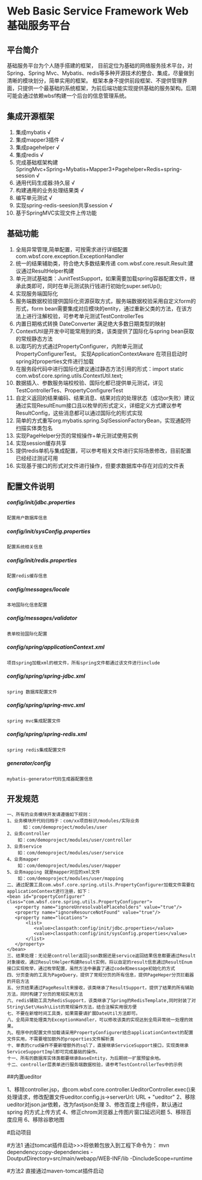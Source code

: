 # Web Basic Service Framework Web基础服务平台

## 平台简介

基础服务平台为个人随手搭建的框架， 目前定位为基础的网络服务技术平台，对Spring、Spring Mvc、Mybatis、redis等多种开源技术的整合、集成，尽量做到清晰的模块划分，简单实用的框架。
框架本身不提供前段框架、不提供管理界面，只提供一个最基础的系统框架，为前后端功能实现提供基础的服务架构。后期可能会通过依赖wbsf构建一个后台的信息管理系统。

## 集成开源框架

1.  集成mybatis √
2.  集成mapper3插件 √
3.  集成pagehelper √
4.  集成redis √
5.  完成基础框架构建 SpringMvc+Spring+Mybatis+Mapper3+Pagehelper+Redis+spring-session √
6.  通用代码生成器:持久层 √
7.  构建通用的业务处理结果类  √
8.  编写单元测试 √
9.  实现spring-redis-seesion共享session √
10. 基于SpringMVC实现文件上传功能

## 基础功能

1. 全局异常管理,简单配置，可按需求进行详细配置
	com.wbsf.core.exception.ExceptionHandler 
2. 统一的结果辅助类，符合绝大多数结果传递
	com.wbsf.core.result.Result:建议通过ResultHelper构建
3. 单元测试基础类：JunitTestSupport，如果需要加载spring容器配置文件，继承此类即可，同时在单元测试执行钱进行初始化super.setUp();
4. 实现服务端国际化
5. 服务端数据校验提供国际化资源获取方式，服务端数据校验采用自定义form的形式，form bean需要集成对应模块的entity，通过重新父类的方法，在该方法上进行注解校验，可参考单元测试TestControllerTes
6. 内置日期格式转换 DateConverter 满足绝大多数日期类型的映射
7. ContextUtil是开发中可能常用到的类，该类提供了国际化与spring bean获取的常规静态方法
8. 以取巧的方式通过PropertyConfigurer，内附单元测试PropertyConfigurerTest。 实现ApplicationContextAware 在项目启动时spring对properties文件进行加载
9. 在服务段代码中进行国际化建议通过静态方法引用的形式：import static com.wbsf.core.spring.utils.ContextUtil.text;
10. 数据插入、参数服务端校校验、国际化都已提供单元测试，详见TestControllerTes、PropertyConfigurerTest
11. 自定义返回的结果编码、结果消息、结果对应的处理状态（成功or失败）建议通过实现ResultEnum接口且以枚举的形式定义，详细定义方式建议参考ResultConfig，这些消息都可以通过国际化的形式实现
12. 简单的方式重写org.mybatis.spring.SqlSessionFactoryBean，实现通配符扫描实体类包名
13. 实现PageHelper分页的常规操作+单元测试使用实例
14. 实现session缓存共享
15. 提供redis单机与集成配置，可以参考相关文件进行实际场景修改，目前配置已经经过测试可用
16. 实现基于接口的形式对文件进行操作，但要求数据库中存在对应的文件表
## 配置文件说明

##### config/init/jdbc.properties
    
    配置用户数据库信息
   
##### config/init/sysConfig.properties
    
    配置系统相关信息

##### config/init/redis.properties

    配置redis缓存信息
    
##### config/messages/locale

    本地国际化信息配置
    
##### config/messages/validator

    表单校验国际化配置
    
##### config/spring/applicationContext.xml

    项目spring加载xml的根文件，所有spring文件都通过该文件进行include
    
##### config/spring/spring-jdbc.xml  

    spring 数据库配置文件
    
##### config/spring/spring-mvc.xml

    spring mvc集成配置文件
    
##### config/spring/spring-redis.xml

    spring redis集成配置文件 
    
##### generator/config
    mybatis-generator代码生成器配置信息
 
## 开发规范

    一、所有的业务模块开发请遵循如下规则：
    1、业务模块开代码归档于：com/xx项目标识/modules/实际业务
          如：com/demoproject/modules/user
    2、业务controller
        如：com/demoproject/modules/user/controller
    3、业务service
        如：com/demoproject/modules/user/service
    4、业务mapper
        如：com/demoproject/modules/user/mapper
    5、业务mapping 就是mapper对应的xml文件
        如：com/demoproject/modules/user/mapping
    二、通过配置工具com.wbsf.core.spring.utils.PropertyConfigurer加载文件需要在applicationContext进行注册，如下：
    <bean id="propertyConfigurer" class="com.wbsf.core.spring.utils.PropertyConfigurer">
       <property name="ignoreUnresolvablePlaceholders" value="true"/>
       <property name="ignoreResourceNotFound" value="true"/>
       <property name="locations">
           <list>
              <value>classpath:config/init/jdbc.properties</value>
              <value>classpath:config/init/sysConfig.properties</value>
           </list>
       </property>
    </bean>
    三、结果处理：无论是controller返回json数据还是service返回结果信息都要通过Result对象接收，通过ResultHelper构建Result实例，将以自定的result信息通过ResultEnum接口实现枚举，通过枚举配置，虽然方法中暴露了通过code和message初始化的方式
    四、分页查询的工具为PageQuery，提供了常规分页的所有信息，提供PageHeper分页拦截器的开启方法
    五、分页结果通过PageResult来接收，该类继承了ResultSupport，提供了结果的所有辅助方法，同时构建了分页的常规实用方法
    六、redis辅助工具为RedisSupport，该类继承了Spring的RedisTemplate,同时封装了对String\Set\Hash\List的常规操作方法，结合注解实用很方便
    七、不要在新增时间工具类，如果需要请扩展DateUtil方法即可。
    八、全局异常处理类为ExceptionHandler，可以修改该类的实现达到全局异常统一处理的效果。
    九、程序中的配置文件加载请采用PropertyConfigurer结合applicationContext的配置文件实用，不需要增加额外的properties文件解析类
    十、单表的crud操作不要新增额外的sql了，直接继承ServiceSupport接口，实现类继承ServiceSupportImpl即可完成基础的操作。
    十一、所有的数据库实体类都要继承BaseEntity，为后期统一扩展预留余地。
    十二、controller层表单进行服务端数据校验，请参考TestControllerTes中的示例
    
##内置ueditor

1、移除controller.jsp，由com.wbsf.core.controller.UeditorController.exec()来处理请求，修改配置文件ueditor.config.js→serverUrl: URL + "ueditor"
2、移除ueditor对json.jar依赖，改为fastjson处理
3、修改百度上传组件，默认通过spring 的方式上传方式
4、修正chrom浏览器上传图片窗口延迟问题
5、移除百度应用
6、移除谷歌地图

#启动项目

#方法1 通过tomcat插件启动>>>将依赖包放入到工程下命令为：
	mvn dependency:copy-dependencies -DoutputDirectory=src/main/webapp/WEB-INF/lib  -DincludeScope=runtime
	
#方法2 直接通过maven-tomcat插件启动